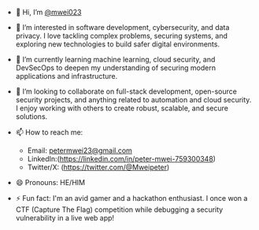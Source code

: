 - 👋 Hi, I’m [@mwei023](https://github.com/mwei023)  
- 👀 I’m interested in software development, cybersecurity, and data privacy. I love tackling complex problems, securing systems, and exploring new technologies to build safer digital environments.  
- 🌱 I’m currently learning machine learning, cloud security, and DevSecOps to deepen my understanding of securing modern applications and infrastructure.  
- 💞️ I’m looking to collaborate on  full-stack development, open-source security projects,  and anything related to automation and cloud security. I enjoy working with others to create robust, scalable, and secure solutions.  
- 📫 How to reach me:  
  - Email: petermwei23@gmail.com
  - LinkedIn:(https://linkedin.com/in/peter-mwei-759300348)  
  - Twitter/X: (https://twitter.com/@Mweipeter)  
- 😄 Pronouns: HE/HIM  

- ⚡ Fun fact: I'm an avid gamer and a hackathon enthusiast. I once won a CTF (Capture The Flag) competition while debugging a security vulnerability in a live web app!


